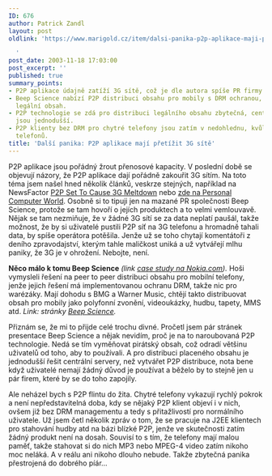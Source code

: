 ```yaml
---
ID: 676
author: Patrick Zandl
layout: post
oldlink: 'https://www.marigold.cz/item/dalsi-panika-p2p-aplikace-maji-pretizit-3g-site

  '
post_date: 2003-11-18 17:03:00
post_excerpt: ''
published: true
summary_points:
- P2P aplikace údajně zatíží 3G sítě, což je dle autora spíše PR firmy Beep Science.
- Beep Science nabízí P2P distribuci obsahu pro mobily s DRM ochranou, zaměřenou na
  legální obsah.
- P2P technologie se zdá pro distribuci legálního obsahu zbytečná, centrální servery
  jsou jednodušší.
- P2P klienty bez DRM pro chytré telefony jsou zatím v nedohlednu, kvůli omezené paměti
  telefonů.
title: 'Další panika: P2P aplikace mají přetížit 3G sítě'
---
```


<p>
P2P aplikace jsou pořádný žrout přenosové kapacity. V poslední době se objevují názory, že P2P aplikace dají pořádně zakouřit 3G sítím. Na toto téma jsem našel hned několik článků, veskrze stejných, například na NewsFactor <A href="http://www.newsfactor.com/perl/story/22706.html">P2P Set To Cause 3G Meltdown</A> nebo <A href="http://www.pcw.co.uk/News/1149068">zde na Personal Computer World</A>. Osobně si to tipuji jen na mazané PR společnosti Beep Science, protože se tam hovoří o jejích produktech a to velmi vemlouvavě. Nějak se tam nezmiňuje, že v žádné 3G sítí se za data neplatí paušál, takže možnost, že by si uživatelé pustili P2P síť na 3G telefonu a hromadně tahali data, by spíše operátora potěšila. Jenže už se toho chytají komentátoři z deního zpravodajství, kterým tahle maličkost uniká a už vytvářejí mlhu paniky, že 3G je v ohrožení. Nebojte, není. </p>

<p>
<STRONG>Něco málo k tomu Beep Science</STRONG> <EM>(link </EM><A href="http://www.forum.nokia.com/html_reader/main/1,4997,2364,00.html" target=_blank><EM>case study na Nokia.com</EM></A><EM>).</EM> Hoši vymysleli řešení na peer to peer distribuci obsahu pro mobilní telefony, jenže jejich řešení má implementovanou ochranu DRM, takže nic pro warézáky. Mají dohodu s BMG a Warner Music, chtějí takto distribuovat obsah pro mobily jako polyfonní zvonění, videoukázky, hudbu, tapety, MMS atd. <EM>Link: stránky </EM><A href="http://www.beepscience.com/" target=_blank><EM>Beep Science</EM></A><EM>.</EM> </p>

<p>
Přiznám se, že mi to přijde celé trochu divné. Pročetl jsem pár stránek presentace Beep Science a nějak nevidím, proč je na to naroubovaná P2P technologie. Nedá se tím vyměňovat pirátský obsah, což odradí většinu uživatelů od toho, aby to používali. A pro distribuci placeného obsahu je jednodušší řešit centrální servery, než vytvářet P2P distribuce, nota bene když uživatelé nemají žádný důvod je používat a běželo by to stejně jen u pár firem, které by se do toho zapojily. </p>

<p>
Ale neházel bych s P2P flintu do žita. Chytré telefony vykazují rychlý pokrok a není&#160;nepředstavitelná doba, kdy se nějaký P2P klient objeví i v nich, ovšem již bez DRM managementu a tedy s přitažlivostí pro normálního uživatele. Už jsem četl několik zpráv o tom, že se pracuje na J2EE klientech pro stahování hudby atd na bázi blízké P2P, jenže ve skutečnosti zatím žádný produkt není na dosah. Souvisí to s tím, že telefony mají malou paměť, takže stahovat si do nich MP3 nebo MPEG-4 video zatím nikoho moc neláká. A v reálu ani nikoho dlouho nebude. Takže zbytečná panika přestrojená do dobrého píár...</p>